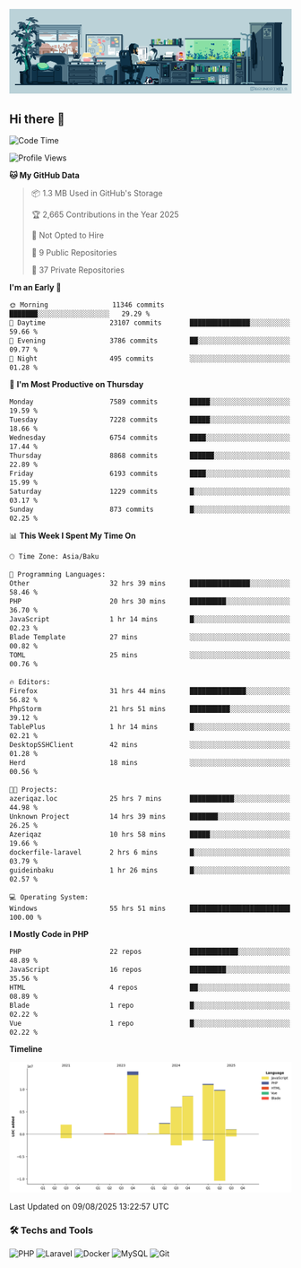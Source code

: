 <!--WALLPAPER-->
<p align='center'>
  <img src='assets/wallpapers/7.gif' alt='Banner'>
</p>
<!--/WALLPAPER-->

## Hi there 👋

<!--START_SECTION:waka-->
![Code Time](http://img.shields.io/badge/Code%20Time-86%20hrs%2041%20mins-blue)

![Profile Views](http://img.shields.io/badge/Profile%20Views-0-blue)

**🐱 My GitHub Data** 

> 📦 1.3 MB Used in GitHub's Storage 
 > 
> 🏆 2,665 Contributions in the Year 2025
 > 
> 🚫 Not Opted to Hire
 > 
> 📜 9 Public Repositories 
 > 
> 🔑 37 Private Repositories 
 > 
**I'm an Early 🐤** 

```text
🌞 Morning                11346 commits       ███████░░░░░░░░░░░░░░░░░░   29.29 % 
🌆 Daytime                23107 commits       ███████████████░░░░░░░░░░   59.66 % 
🌃 Evening                3786 commits        ██░░░░░░░░░░░░░░░░░░░░░░░   09.77 % 
🌙 Night                  495 commits         ░░░░░░░░░░░░░░░░░░░░░░░░░   01.28 % 
```
📅 **I'm Most Productive on Thursday** 

```text
Monday                   7589 commits        █████░░░░░░░░░░░░░░░░░░░░   19.59 % 
Tuesday                  7228 commits        █████░░░░░░░░░░░░░░░░░░░░   18.66 % 
Wednesday                6754 commits        ████░░░░░░░░░░░░░░░░░░░░░   17.44 % 
Thursday                 8868 commits        ██████░░░░░░░░░░░░░░░░░░░   22.89 % 
Friday                   6193 commits        ████░░░░░░░░░░░░░░░░░░░░░   15.99 % 
Saturday                 1229 commits        █░░░░░░░░░░░░░░░░░░░░░░░░   03.17 % 
Sunday                   873 commits         █░░░░░░░░░░░░░░░░░░░░░░░░   02.25 % 
```


📊 **This Week I Spent My Time On** 

```text
🕑︎ Time Zone: Asia/Baku

💬 Programming Languages: 
Other                    32 hrs 39 mins      ███████████████░░░░░░░░░░   58.46 % 
PHP                      20 hrs 30 mins      █████████░░░░░░░░░░░░░░░░   36.70 % 
JavaScript               1 hr 14 mins        █░░░░░░░░░░░░░░░░░░░░░░░░   02.23 % 
Blade Template           27 mins             ░░░░░░░░░░░░░░░░░░░░░░░░░   00.82 % 
TOML                     25 mins             ░░░░░░░░░░░░░░░░░░░░░░░░░   00.76 % 

🔥 Editors: 
Firefox                  31 hrs 44 mins      ██████████████░░░░░░░░░░░   56.82 % 
PhpStorm                 21 hrs 51 mins      ██████████░░░░░░░░░░░░░░░   39.12 % 
TablePlus                1 hr 14 mins        █░░░░░░░░░░░░░░░░░░░░░░░░   02.21 % 
DesktopSSHClient         42 mins             ░░░░░░░░░░░░░░░░░░░░░░░░░   01.28 % 
Herd                     18 mins             ░░░░░░░░░░░░░░░░░░░░░░░░░   00.56 % 

🐱‍💻 Projects: 
azeriqaz.loc             25 hrs 7 mins       ███████████░░░░░░░░░░░░░░   44.98 % 
Unknown Project          14 hrs 39 mins      ███████░░░░░░░░░░░░░░░░░░   26.25 % 
Azeriqaz                 10 hrs 58 mins      █████░░░░░░░░░░░░░░░░░░░░   19.66 % 
dockerfile-laravel       2 hrs 6 mins        █░░░░░░░░░░░░░░░░░░░░░░░░   03.79 % 
guideinbaku              1 hr 26 mins        █░░░░░░░░░░░░░░░░░░░░░░░░   02.57 % 

💻 Operating System: 
Windows                  55 hrs 51 mins      █████████████████████████   100.00 % 
```

**I Mostly Code in PHP** 

```text
PHP                      22 repos            ████████████░░░░░░░░░░░░░   48.89 % 
JavaScript               16 repos            █████████░░░░░░░░░░░░░░░░   35.56 % 
HTML                     4 repos             ██░░░░░░░░░░░░░░░░░░░░░░░   08.89 % 
Blade                    1 repo              █░░░░░░░░░░░░░░░░░░░░░░░░   02.22 % 
Vue                      1 repo              █░░░░░░░░░░░░░░░░░░░░░░░░   02.22 % 
```



**Timeline**

![Lines of Code chart](https://raw.githubusercontent.com/feridnesibzade/feridnesibzade/main/assets/bar_graph.png)


 Last Updated on 09/08/2025 13:22:57 UTC
<!--END_SECTION:waka-->

### 🛠️ Techs and Tools

![PHP](https://img.shields.io/badge/PHP-777BB4?style=for-the-badge&logo=php&logoColor=white)
![Laravel](https://img.shields.io/badge/Laravel-F55247?style=for-the-badge&logo=laravel&logoColor=white)
![Docker](https://img.shields.io/badge/Docker-2496ED?style=for-the-badge&logo=docker&logoColor=white)
![MySQL](https://img.shields.io/badge/MySQL-4479A1?style=for-the-badge&logo=mysql&logoColor=white)
![Git](https://img.shields.io/badge/Git-F05032?style=for-the-badge&logo=git&logoColor=white)

